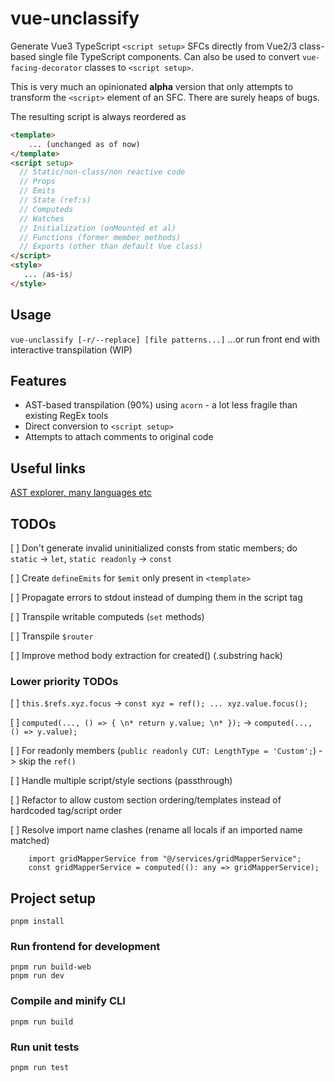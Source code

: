 # vue-unclassify

Generate Vue3 TypeScript `<script setup>` SFCs directly from Vue2/3 class-based single file TypeScript components. Can also be used to convert `vue-facing-decorator` classes to `<script setup>`.

This is very much an opinionated **alpha** version that only attempts to transform the `<script>` element of an SFC. There are surely heaps of bugs.

The resulting script is always reordered as
```html
<template>
    ... (unchanged as of now)
</template>
<script setup>
  // Static/non-class/non reactive code
  // Props
  // Emits
  // State (ref:s)
  // Computeds
  // Watches
  // Initialization (onMounted et al)
  // Functions (former member methods)
  // Exports (other than default Vue class)
</script>
<style>
   ... (as-is)
</style>
```

## Usage
`vue-unclassify [-r/--replace] [file patterns...]`
...or run front end with interactive transpilation (WIP)

## Features
* AST-based transpilation (90%) using `acorn` - a lot less fragile than existing RegEx tools
* Direct conversion to `<script setup>`
* Attempts to attach comments to original code

## Useful links
[AST explorer, many languages etc](https://astexplorer.net/)

## TODOs
[ ] Don't generate invalid uninitialized consts from static members; do `static` -> `let`, `static readonly` -> `const`

[ ] Create `defineEmits` for `$emit` only present in `<template>`

[ ] Propagate errors to stdout instead of dumping them in the script tag

[ ] Transpile writable computeds (`set` methods)

[ ] Transpile `$router`

[ ] Improve method body extraction for created() (.substring hack)

### Lower priority TODOs
[ ] `this.$refs.xyz.focus` -> `const xyz = ref(); ... xyz.value.focus();`

[ ] `computed(..., () => { \n* return y.value; \n* });` -> `computed(..., () => y.value);`

[ ] For readonly members (`public readonly CUT: LengthType = 'Custom';`) -> skip the `ref()`

[ ] Handle multiple script/style sections (passthrough)

[ ] Refactor to allow custom section ordering/templates instead of hardcoded tag/script order

[ ] Resolve import name clashes (rename all locals if an imported name matched)
```
    import gridMapperService from "@/services/gridMapperService";
    const gridMapperService = computed((): any => gridMapperService);
```

## Project setup
```
pnpm install
```

### Run frontend for development
```
pnpm run build-web
pnpm run dev
```

### Compile and minify CLI
```
pnpm run build
```

### Run unit tests
```
pnpm run test
```
